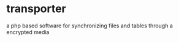 transporter
===========

a php based software for synchronizing files and tables through a encrypted media
